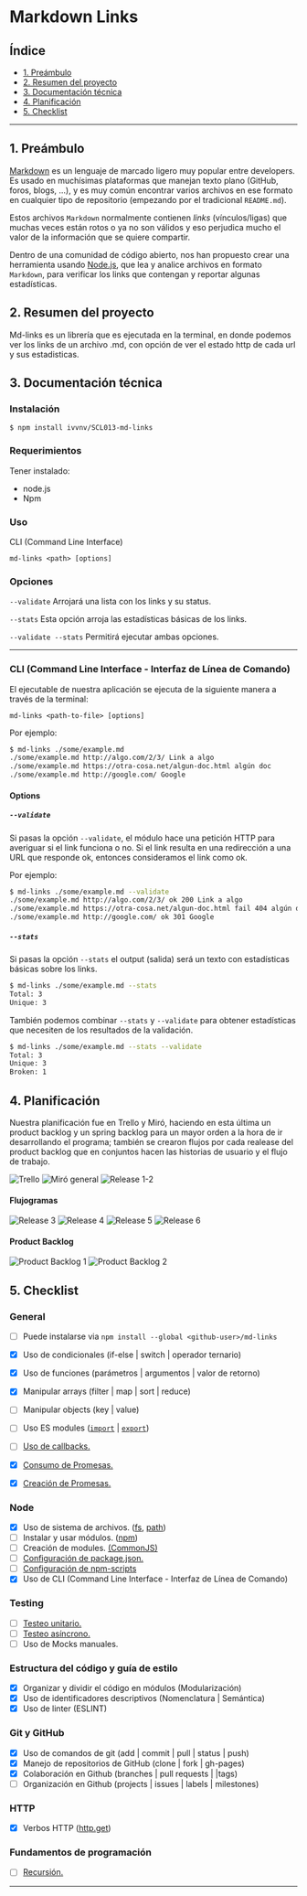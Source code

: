 # Markdown Links

## Índice

* [1. Preámbulo](#1-preámbulo)
* [2. Resumen del proyecto](#2-resumen-del-proyecto)
* [3. Documentación técnica](#3-documentación-técnica)
* [4. Planificación](#4-planificación)
* [5. Checklist](#5-checklist)

***

## 1. Preámbulo

[Markdown](https://es.wikipedia.org/wiki/Markdown) es un lenguaje de marcado
ligero muy popular entre developers. Es usado en muchísimas plataformas que
manejan texto plano (GitHub, foros, blogs, ...), y es muy común
encontrar varios archivos en ese formato en cualquier tipo de repositorio
(empezando por el tradicional `README.md`).

Estos archivos `Markdown` normalmente contienen _links_ (vínculos/ligas) que
muchas veces están rotos o ya no son válidos y eso perjudica mucho el valor de
la información que se quiere compartir.

Dentro de una comunidad de código abierto, nos han propuesto crear una
herramienta usando [Node.js](https://nodejs.org/), que lea y analice archivos
en formato `Markdown`, para verificar los links que contengan y reportar
algunas estadísticas.

## 2. Resumen del proyecto

Md-links es un librería que es ejecutada en la terminal, en donde podemos ver los links de un archivo .md,
con opción de ver el estado http de cada url y sus estadisticas.

## 3. Documentación técnica

### Instalación
`$ npm install ivvnv/SCL013-md-links`

### Requerimientos
Tener instalado:
- node.js
- Npm

### Uso
CLI (Command Line Interface)

`md-links <path> [options]`

### Opciones
`--validate` Arrojará una lista con los links y su status.

`--stats` Esta opción arroja las estadísticas básicas de los links.

`--validate --stats` Permitirá ejecutar ambas opciones.
___

### CLI (Command Line Interface - Interfaz de Línea de Comando)

El ejecutable de nuestra aplicación se ejecuta de la siguiente manera a través de la terminal:

`md-links <path-to-file> [options]`

Por ejemplo:

```sh
$ md-links ./some/example.md
./some/example.md http://algo.com/2/3/ Link a algo
./some/example.md https://otra-cosa.net/algun-doc.html algún doc
./some/example.md http://google.com/ Google
```

#### Options

##### `--validate`

Si pasas la opción `--validate`, el módulo hace una petición HTTP para
averiguar si el link funciona o no. Si el link resulta en una redirección a una
URL que responde ok, entonces consideramos el link como ok.

Por ejemplo:

```sh
$ md-links ./some/example.md --validate
./some/example.md http://algo.com/2/3/ ok 200 Link a algo
./some/example.md https://otra-cosa.net/algun-doc.html fail 404 algún doc
./some/example.md http://google.com/ ok 301 Google
```


##### `--stats`

Si pasas la opción `--stats` el output (salida) será un texto con estadísticas
básicas sobre los links.

```sh
$ md-links ./some/example.md --stats
Total: 3
Unique: 3
```

También podemos combinar `--stats` y `--validate` para obtener estadísticas que
necesiten de los resultados de la validación.

```sh
$ md-links ./some/example.md --stats --validate
Total: 3
Unique: 3
Broken: 1
```
## 4. Planificación

Nuestra planificación fue en Trello y Miró, haciendo en esta última un product backlog y un spring backlog para un mayor orden a la hora de ir desarrollando el programa; también se crearon flujos por cada realease del product backlog que en conjuntos hacen las historias de usuario y el flujo de trabajo.

![Trello](https://raw.githubusercontent.com/ivvnv/SCL013-md-links/master/img%20readme/Trello.png)
![Miró general](https://raw.githubusercontent.com/ivvnv/SCL013-md-links/master/img%20readme/miro-general.png)
![Release 1-2](https://raw.githubusercontent.com/ivvnv/SCL013-md-links/master/img%20readme/release%201-2.png)

#### Flujogramas

![Release 3](https://raw.githubusercontent.com/ivvnv/SCL013-md-links/master/img%20readme/release%203.png)
![Release 4](https://raw.githubusercontent.com/ivvnv/SCL013-md-links/master/img%20readme/release%204.png)
![Release 5](https://raw.githubusercontent.com/ivvnv/SCL013-md-links/master/img%20readme/release%205.png)
![Release 6](https://raw.githubusercontent.com/ivvnv/SCL013-md-links/master/img%20readme/release%206.png)

#### Product Backlog

![Product Backlog 1](https://raw.githubusercontent.com/ivvnv/SCL013-md-links/master/img%20readme/Product%20backlog%201.png)
![Product Backlog 2](https://raw.githubusercontent.com/ivvnv/SCL013-md-links/master/img%20readme/Product%20backlog%202.png)


## 5. Checklist

### General

* [ ] Puede instalarse via `npm install --global <github-user>/md-links`

* [X] Uso de condicionales (if-else | switch | operador ternario)
* [X] Uso de funciones (parámetros | argumentos | valor de retorno)
* [X] Manipular arrays (filter | map | sort | reduce)
* [ ] Manipular objects (key | value)
* [ ] Uso ES modules ([`import`](https://developer.mozilla.org/en-US/docs/Web/JavaScript/Reference/Statements/import)
| [`export`](https://developer.mozilla.org/en-US/docs/Web/JavaScript/Reference/Statements/export))
* [ ] [Uso de callbacks.](https://developer.mozilla.org/es/docs/Glossary/Callback_function)
* [X] [Consumo de Promesas.](https://scotch.io/tutorials/javascript-promises-for-dummies#toc-consuming-promises)
* [X] [Creación de Promesas.](https://www.freecodecamp.org/news/how-to-write-a-javascript-promise-4ed8d44292b8/)

### Node

* [X] Uso de sistema de archivos. ([fs](https://nodejs.org/api/fs.html), [path](https://nodejs.org/api/path.html))
* [ ] Instalar y usar módulos. ([npm](https://www.npmjs.com/))
* [ ] Creación de modules. [(CommonJS)](https://nodejs.org/docs/latest-v0.10.x/api/modules.html)
* [ ] [Configuración de package.json.](https://docs.npmjs.com/files/package.json)
* [ ] [Configuración de npm-scripts](https://docs.npmjs.com/misc/scripts)
* [X] Uso de CLI (Command Line Interface - Interfaz de Línea de Comando)

### Testing

* [ ] [Testeo unitario.](https://jestjs.io/docs/es-ES/getting-started)
* [ ] [Testeo asíncrono.](https://jestjs.io/docs/es-ES/asynchronous)
* [ ] Uso de Mocks manuales.

### Estructura del código y guía de estilo

* [X] Organizar y dividir el código en módulos (Modularización)
* [X] Uso de identificadores descriptivos (Nomenclatura | Semántica)
* [X] Uso de linter (ESLINT)

### Git y GitHub

* [X] Uso de comandos de git (add | commit | pull | status | push)
* [X] Manejo de repositorios de GitHub (clone | fork | gh-pages)
* [X] Colaboración en Github (branches | pull requests | |tags)
* [ ] Organización en Github (projects | issues | labels | milestones)

### HTTP

* [X] Verbos HTTP ([http.get](https://nodejs.org/api/http.html#http_http_get_options_callback))

### Fundamentos de programación

* [ ] [Recursión.](https://www.youtube.com/watch?v=lPPgY3HLlhQ)

***
